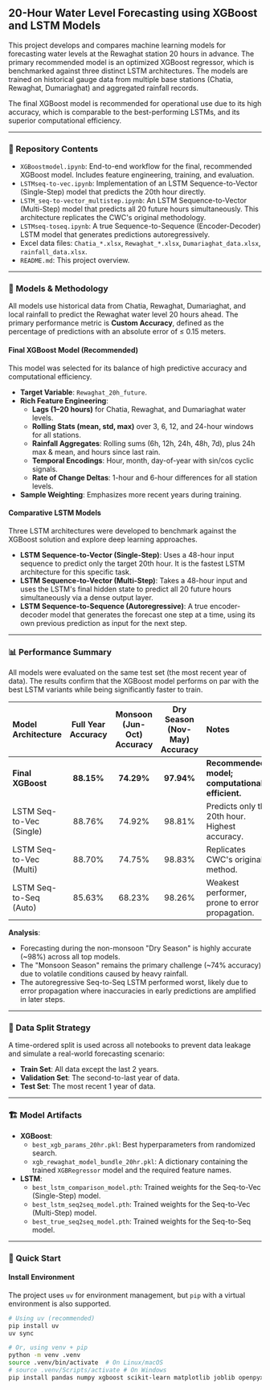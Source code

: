 ## 20-Hour Water Level Forecasting using XGBoost and LSTM Models

This project develops and compares machine learning models for forecasting water levels at the Rewaghat station 20 hours in advance. The primary recommended model is an optimized XGBoost regressor, which is benchmarked against three distinct LSTM architectures. The models are trained on historical gauge data from multiple base stations (Chatia, Rewaghat, Dumariaghat) and aggregated rainfall records.

The final XGBoost model is recommended for operational use due to its high accuracy, which is comparable to the best-performing LSTMs, and its superior computational efficiency.

---

### 📂 Repository Contents

* `XGBoostmodel.ipynb`: End-to-end workflow for the final, recommended XGBoost model. Includes feature engineering, training, and evaluation.
* `LSTMseq-to-vec.ipynb`: Implementation of an LSTM Sequence-to-Vector (Single-Step) model that predicts the 20th hour directly.
* `LSTM_seq-to-vector_multistep.ipynb`: An LSTM Sequence-to-Vector (Multi-Step) model that predicts all 20 future hours simultaneously. This architecture replicates the CWC's original methodology.
* `LSTMseq-toseq.ipynb`: A true Sequence-to-Sequence (Encoder-Decoder) LSTM model that generates predictions autoregressively.
* Excel data files: `Chatia_*.xlsx`, `Rewaghat_*.xlsx`, `Dumariaghat_data.xlsx`, `rainfall_data.xlsx`.
* `README.md`: This project overview.

---

### 🎯 Models & Methodology

All models use historical data from Chatia, Rewaghat, Dumariaghat, and local rainfall to predict the Rewaghat water level 20 hours ahead. The primary performance metric is **Custom Accuracy**, defined as the percentage of predictions with an absolute error of ≤ 0.15 meters.

#### Final XGBoost Model (Recommended)

This model was selected for its balance of high predictive accuracy and computational efficiency.
* **Target Variable**: `Rewaghat_20h_future`.
* **Rich Feature Engineering**:
    * **Lags (1–20 hours)** for Chatia, Rewaghat, and Dumariaghat water levels.
    * **Rolling Stats (mean, std, max)** over 3, 6, 12, and 24-hour windows for all stations.
    * **Rainfall Aggregates**: Rolling sums (6h, 12h, 24h, 48h, 7d), plus 24h max & mean, and hours since last rain.
    * **Temporal Encodings**: Hour, month, day-of-year with sin/cos cyclic signals.
    * **Rate of Change Deltas**: 1-hour and 6-hour differences for all station levels.
* **Sample Weighting**: Emphasizes more recent years during training.

#### Comparative LSTM Models

Three LSTM architectures were developed to benchmark against the XGBoost solution and explore deep learning approaches.
* **LSTM Sequence-to-Vector (Single-Step)**: Uses a 48-hour input sequence to predict only the target 20th hour. It is the fastest LSTM architecture for this specific task.
* **LSTM Sequence-to-Vector (Multi-Step)**: Takes a 48-hour input and uses the LSTM's final hidden state to predict all 20 future hours simultaneously via a dense output layer.
* **LSTM Sequence-to-Sequence (Autoregressive)**: A true encoder-decoder model that generates the forecast one step at a time, using its own previous prediction as input for the next step.

---

### 📊 Performance Summary

All models were evaluated on the same test set (the most recent year of data). The results confirm that the XGBoost model performs on par with the best LSTM variants while being significantly faster to train.

| Model Architecture | Full Year Accuracy | Monsoon (Jun-Oct) Accuracy | Dry Season (Nov-May) Accuracy | Notes |
| :--- | :---: | :---: | :---: | :--- |
| **Final XGBoost** | **88.15%** | **74.29%** | **97.94%** | **Recommended model; computationally efficient.** |
| LSTM Seq-to-Vec (Single) | 88.76% | 74.92% | 98.81% | Predicts only the 20th hour. Highest accuracy. |
| LSTM Seq-to-Vec (Multi) | 88.70% | 74.75% | 98.83% | Replicates CWC's original method. |
| LSTM Seq-to-Seq (Auto) | 85.63% | 68.23% | 98.26% | Weakest performer, prone to error propagation. |

**Analysis**:
* Forecasting during the non-monsoon "Dry Season" is highly accurate (~98%) across all top models.
* The "Monsoon Season" remains the primary challenge (~74% accuracy) due to volatile conditions caused by heavy rainfall.
* The autoregressive Seq-to-Seq LSTM performed worst, likely due to error propagation where inaccuracies in early predictions are amplified in later steps.

---

### 💾 Data Split Strategy

A time-ordered split is used across all notebooks to prevent data leakage and simulate a real-world forecasting scenario:
* **Train Set**: All data except the last 2 years.
* **Validation Set**: The second-to-last year of data.
* **Test Set**: The most recent 1 year of data.

---

### 🏗️ Model Artifacts

* **XGBoost**:
    * `best_xgb_params_20hr.pkl`: Best hyperparameters from randomized search.
    * `xgb_rewaghat_model_bundle_20hr.pkl`: A dictionary containing the trained `XGBRegressor` model and the required feature names.
* **LSTM**:
    * `best_lstm_comparison_model.pth`: Trained weights for the Seq-to-Vec (Single-Step) model.
    * `best_lstm_seq2seq_model.pth`: Trained weights for the Seq-to-Vec (Multi-Step) model.
    * `best_true_seq2seq_model.pth`: Trained weights for the Seq-to-Seq model.

---

### 🚀 Quick Start

#### Install Environment
The project uses `uv` for environment management, but `pip` with a virtual environment is also supported.

```bash
# Using uv (recommended)
pip install uv
uv sync

# Or, using venv + pip
python -m venv .venv
source .venv/bin/activate  # On Linux/macOS
# source .venv/Scripts/activate # On Windows
pip install pandas numpy xgboost scikit-learn matplotlib joblib openpyxl torch